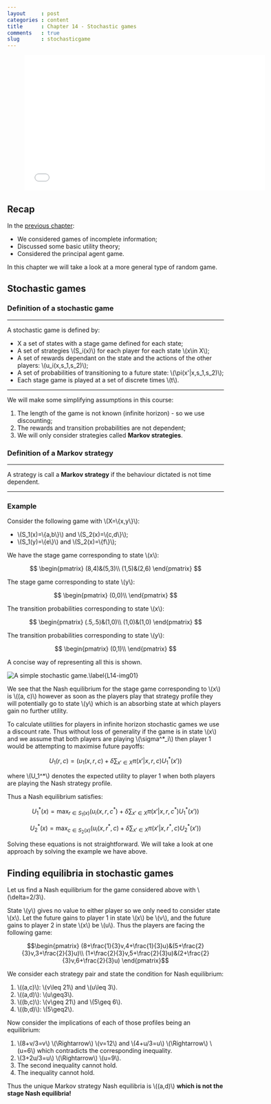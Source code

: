 ```yaml
---
layout     : post
categories : content
title      : Chapter 14 - Stochastic games
comments   : true
slug       : stochasticgame
---
```


<div class="video">
    <figure>
    <iframe width="560" height="315" src="//www.youtube.com/embed/_Fq8_Jg25pY" frameborder="0" allowfullscreen></iframe>
    </figure>
</div>

## Recap

In the [previous chapter]({{site.baseurl}}/Content/Chapter_13_Random_events_and_incomplete_information):

- We considered games of incomplete information;
- Discussed some basic utility theory;
- Considered the principal agent game.

In this chapter we will take a look at a more general type of random game.

## Stochastic games

### Definition of a stochastic game

---

A stochastic game is defined by:

- X a set of states with a stage game defined for each state;
- A set of strategies \\(S_i(x)\\) for each player for each state \\(x\in X\\);
- A set of rewards dependant on the state and the actions of the other players: \\(u_i(x,s_1,s_2)\\);
- A set of probabilities of transitioning to a future state: \\(\pi(x'\|x,s_1,s_2)\\);
- Each stage game is played at a set of discrete times \\(t\\).

---

We will make some simplifying assumptions in this course:

1. The length of the game is not known (infinite horizon) - so we use discounting;
2. The rewards and transition probabilities are not dependent;
3. We will only consider strategies called **Markov strategies**.

### Definition of a Markov strategy

---

A strategy is call a **Markov strategy** if the behaviour dictated is not time dependent.

---

### Example

Consider the following game with \\(X=\\{x,y\\}\\):

- \\(S_1(x)=\\{a,b\\}\\) and \\(S_2(x)=\\{c,d\\}\\);
- \\(S_1(y)=\\{e\\}\\) and \\(S_2(x)=\\{f\\}\\);

We have the stage game corresponding to state \\(x\\):

$$
\begin{pmatrix}
(8,4)&(5,3)\\
(1,5)&(2,6)
\end{pmatrix}
$$

The stage game corresponding to state \\(y\\):

$$
\begin{pmatrix}
(0,0)\\
\end{pmatrix}
$$

The transition probabilities corresponding to state \\(x\\):

$$
\begin{pmatrix}
(.5,.5)&(1,0)\\
(1,0)&(1,0)
\end{pmatrix}
$$

The transition probabilities corresponding to state \\(y\\):

$$
\begin{pmatrix}
(0,1)\\
\end{pmatrix}
$$

A concise way of representing all this is shown.

![A simple stochastic game.\label{L14-img01}]({{site.baseurl}}/Content/images/L14-img01.png)

We see that the Nash equilibrium for the stage game corresponding to \\(x\\) is \\((a, c)\\) however as soon as the players play that strategy profile they will potentially go to state \\(y\\) which is an absorbing state at which players gain no further utility.

To calculate utilities for players in infinite horizon stochastic games we use a discount rate. Thus without loss of generality if the game is in state \\(x\\) and we assume that both players are playing \\(\sigma^*_i\\) then player 1 would be attempting to maximise future payoffs:

$$U_1(r,c)=\left(u_1(x,r,c)+\delta\sum_{x'\in X}\pi(x'|x,r,c)U_1^*(x')\right)$$

where \\(U_1^*\\) denotes the expected utility to player 1 when both players are playing the Nash strategy profile.

Thus a Nash equilibrium satisfies:

$$U_1^*(x)=\max_{r\in S_1(x)}(u_i(x,r,c^* )+\delta\sum_{x'\in X}\pi(x'|x,r,c^*)U_1^*(x'))$$

$$U_2^*(x)=\max_{c\in S_2(x)}(u_i(x,r^*,c)+\delta\sum_{x'\in X}\pi(x'|x,r^*,c)U_2^*(x'))$$

Solving these equations is not straightforward. We will take a look at one approach by solving the example we have above.

## Finding equilibria in stochastic games

Let us find a Nash equilibrium for the game considered above with \\(\delta=2/3\\).

State \\(y\\) gives no value to either player so we only need to consider state \\(x\\). Let the future gains to player 1 in state \\(x\\) be \\(v\\), and the future gains to player 2 in state \\(x\\) be \\(u\\). Thus the players are facing the following game:

$$\begin{pmatrix}
(8+\frac{1}{3}v,4+\frac{1}{3}u)&(5+\frac{2}{3}v,3+\frac{2}{3}u)\\
(1+\frac{2}{3}v,5+\frac{2}{3}u)&(2+\frac{2}{3}v,6+\frac{2}{3}u)
\end{pmatrix}$$

We consider each strategy pair and state the condition for Nash equilibrium:

1. \\((a,c)\\): \\(v\leq 21\\) and \\(u\leq 3\\).
2. \\((a,d)\\): \\(u\geq3\\).
3. \\((b,c)\\): \\(v\geq 21\\) and \\(5\geq 6\\).
4. \\((b,d)\\): \\(5\geq2\\).

Now consider the implications of each of those profiles being an equilibrium:

1. \\(8+v/3=v\\) \\(\Rightarrow\\) \\(v=12\\) and \\(4+u/3=u\\) \\(\Rightarrow\\) \\(u=6\\) which contradicts the corresponding inequality.
2. \\(3+2u/3=u\\) \\(\Rightarrow\\) \\(u=9\\).
3. The second inequality cannot hold.
4. The inequality cannot hold.

Thus the unique Markov strategy Nash equilibria is \\((a,d)\\) **which is not the stage Nash equilibria!**
